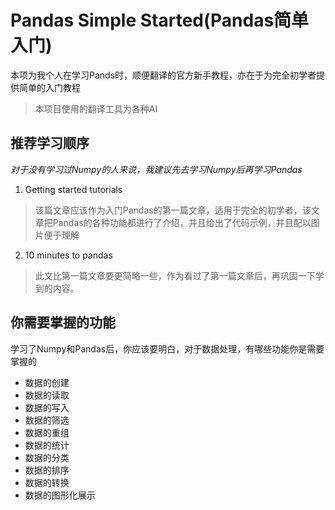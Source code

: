# Pandas Simple Started(Pandas简单入门)

本项为我个人在学习Pands时，顺便翻译的官方新手教程，亦在于为完全初学者提供简单的入门教程

> 本项目使用的翻译工具为各种AI

## 推荐学习顺序

*对于没有学习过Numpy的人来说，我建议先去学习Numpy后再学习Pandas*

1. Getting started tutorials

> 该篇文章应该作为入门Pandas的第一篇文章，适用于完全的初学者，该文章把Pandas的各种功能都进行了介绍，并且给出了代码示例，并且配以图片便于理解

2. 10 minutes to pandas

> 此文比第一篇文章要更简略一些，作为看过了第一篇文章后，再巩固一下学到的内容。

## 你需要掌握的功能

学习了Numpy和Pandas后，你应该要明白，对于数据处理，有哪些功能你是需要掌握的

- 数据的创建
- 数据的读取
- 数据的写入
- 数据的筛选
- 数据的重组
- 数据的统计
- 数据的分类
- 数据的排序
- 数据的转换
- 数据的图形化展示